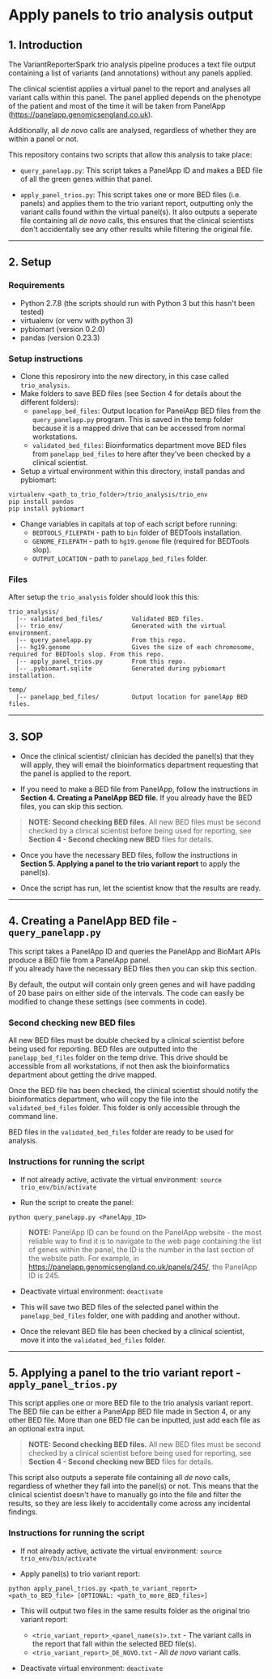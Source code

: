 # Apply panels to trio analysis output

## 1. Introduction

The VariantReporterSpark trio analysis pipeline produces a text file output containing a list of variants (and annotations) without any panels applied.

The clinical scientist applies a virtual panel to the report and analyses all variant calls within this panel.
The panel applied depends on the phenotype of the patient and most of the time it will be taken from PanelApp (https://panelapp.genomicsengland.co.uk).

Additionally, all *de novo* calls are analysed, regardless of whether they are within a panel or not.

This repository contains two scripts that allow this analysis to take place:

- `query_panelapp.py`: This script takes a PanelApp ID and makes a BED file of all the green genes within that panel.

- `apply_panel_trios.py`: This script takes one or more BED files (i.e. panels) and applies them to the trio variant report, outputting only the variant calls found within the virtual panel(s). 
It also outputs a seperate file containing all *de novo* calls, this ensures that the clinical scientists don't accidentally see any other results while filtering the original file.

---

## 2. Setup

### Requirements  

- Python 2.7.8 (the scripts should run with Python 3 but this hasn't been tested)
- virtualenv (or venv with python 3)
- pybiomart (version 0.2.0)
- pandas (version 0.23.3)

### Setup instructions

- Clone this reposirory into the new directory, in this case called `trio_analysis`.
- Make folders to save BED files (see Section 4 for details about the different folders):
  - `panelapp_bed_files`: Output location for PanelApp BED files from the `query_panelapp.py` program. 
  This is saved in the temp folder because it is a mapped drive that can be accessed from normal workstations. 
  - `validated_bed_files`: Bioinformatics department move BED files from `panelapp_bed_files` to here after they've been checked by a clinical scientist.
- Setup a virtual environment within this directory, install pandas and pybiomart:

```
virtualenv <path_to_trio_folder>/trio_analysis/trio_env
pip install pandas
pip install pybiomart
```

- Change variables in capitals at top of each script before running:
  - `BEDTOOLS_FILEPATH` - path to `bin` folder of BEDTools installation.
  - `GENOME_FILEPATH` - path to `hg19.genome` file (required for BEDTools slop).
  - `OUTPUT_LOCATION` - path to `panelapp_bed_files` folder.

### Files

After setup the `trio_analysis` folder should look this this:  

```
trio_analysis/
  |-- validated_bed_files/        Validated BED files.
  |-- trio_env/                   Generated with the virtual environment.
  |-- query_panelapp.py           From this repo.
  |-- hg19.genome                 Gives the size of each chromosome, required for BEDTools slop. From this repo.
  |-- apply_panel_trios.py        From this repo.
  |-- .pybiomart.sqlite           Generated during pybiomart installation.

temp/
  |-- panelapp_bed_files/         Output location for panelApp BED files.
```

---

## 3. SOP

- Once the clinical scientist/ clinician has decided the panel(s) that they will apply, they will email the bioinformatics department requesting that the panel is applied to the report.

- If you need to make a BED file from PanelApp, follow the instructions in **Section 4. Creating a PanelApp BED file**. If you already have the BED files, you can skip this section.

> **NOTE: Second checking BED files.** All new BED files must be second checked by a clinical scientist before being used for reporting, see **Section 4 - Second checking new BED** files for details.

- Once you have the necessary BED files, follow the instructions in **Section 5. Applying a panel to the trio variant report** to apply the panel(s).

- Once the script has run, let the scientist know that the results are ready.

---

## 4. Creating a PanelApp BED file - `query_panelapp.py`  

This script takes a PanelApp ID and queries the PanelApp and BioMart APIs produce a BED file from a PanelApp panel.  
If you already have the necessary BED files then you can skip this section.

By default, the output will contain only green genes and will have padding of 20 base pairs on either side of the intervals.
The code can easily be modified to change these settings (see comments in code).  

### Second checking new BED files

All new BED files must be double checked by a clinical scientist before being used for reporting. 
BED files are outputted into the `panelapp_bed_files` folder on the temp drive.
This drive should be accessible from all workstations, if not then ask the bioinformatics department about getting the drive mapped.

Once the BED file has been checked, the clinical scientist should notify the bioinformatics department, who will copy the file into the `validated_bed_files` folder.
This folder is only accessible through the command line.

BED files in the `validated_bed_files` folder are ready to be used for analysis.

### Instructions for running the script

- If not already active, activate the virtual environment: `source trio_env/bin/activate`

- Run the script to create the panel:  

`python query_panelapp.py <PanelApp_ID>`

> **NOTE:** PanelApp ID can be found on the PanelApp website - the most reliable way to find it is to navigate to the web page containing the list of genes within the panel, the ID is the number in the last section of the website path. For example, in https://panelapp.genomicsengland.co.uk/panels/245/, the PanelApp ID is 245.

- Deactivate virtual environment: `deactivate`

- This will save two BED files of the selected panel within the `panelapp_bed_files` folder, one with padding and another without.

- Once the relevant BED file has been checked by a clinical scientist, move it into the `validated_bed_files` folder.

---

## 5. Applying a panel to the trio variant report - `apply_panel_trios.py`  

This script applies one or more BED file to the trio analysis variant report.  
The BED file can be either a PanelApp BED file made in Section 4, or any other BED file. 
More than one BED file can be inputted, just add each file as an optional extra input.  

> **NOTE: Second checking BED files.** All new BED files must be second checked by a clinical scientist before being used for reporting, see **Section 4 - Second checking new BED** files for details.

This script also outputs a seperate file containing all *de novo* calls, regardless of whether they fall into the panel(s) or not.
This means that the clinical scientist doesn't have to manually go into the file and filter the results, so they are less likely to accidentally come across any incidental findings.

### Instructions for running the script

- If not already active, activate the virtual environment: `source trio_env/bin/activate`

- Apply panel(s) to trio variant report: 

`python apply_panel_trios.py <path_to_variant_report> <path_to_BED_file> [OPTIONAL: <path_to_more_BED_files>]`

- This will output two files in the same results folder as the original trio variant report:
  - `<trio_variant_report>_<panel_name(s)>.txt` - The variant calls in the report that fall within the selected BED file(s).
  - `<trio_variant_report>_DE_NOVO.txt` - All *de novo* variant calls.

- Deactivate virtual environment: `deactivate`

